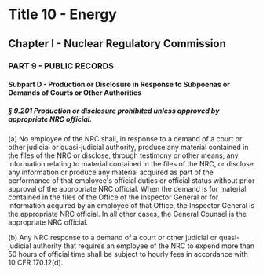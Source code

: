 
# Title 10 - Energy
## Chapter I - Nuclear Regulatory Commission
### PART 9 - PUBLIC RECORDS
#### Subpart D - Production or Disclosure in Response to Subpoenas or Demands of Courts or Other Authorities
##### § 9.201 Production or disclosure prohibited unless approved by appropriate NRC official.

(a) No employee of the NRC shall, in response to a demand of a court or other judicial or quasi-judicial authority, produce any material contained in the files of the NRC or disclose, through testimony or other means, any information relating to material contained in the files of the NRC, or disclose any information or produce any material acquired as part of the performance of that employee's official duties or official status without prior approval of the appropriate NRC official. When the demand is for material contained in the files of the Office of the Inspector General or for information acquired by an employee of that Office, the Inspector General is the appropriate NRC official. In all other cases, the General Counsel is the appropriate NRC official.

(b) Any NRC response to a demand of a court or other judicial or quasi-judicial authority that requires an employee of the NRC to expend more than 50 hours of official time shall be subject to hourly fees in accordance with 10 CFR 170.12(d).
